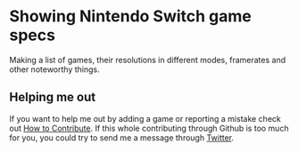 # Showing Nintendo Switch game specs
Making a list of games, their resolutions in different modes, framerates and other noteworthy things.

## Helping me out
If you want to help me out by adding a game or reporting a mistake check out [How to Contribute](https://github.com/boumannm/switch/blob/master/CONTRIBUTING.md). If this whole contributing through Github is too much for you, you could try to send me a message through [Twitter](https://twitter.com/boumannm). 
